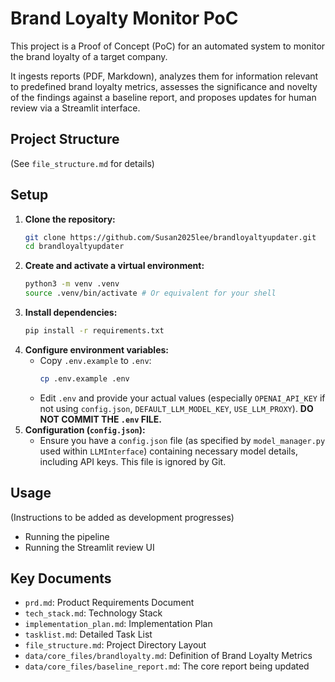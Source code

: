# Brand Loyalty Monitor PoC

This project is a Proof of Concept (PoC) for an automated system to monitor the brand loyalty of a target company.

It ingests reports (PDF, Markdown), analyzes them for information relevant to predefined brand loyalty metrics, assesses the significance and novelty of the findings against a baseline report, and proposes updates for human review via a Streamlit interface.

## Project Structure

(See `file_structure.md` for details)

## Setup

1.  **Clone the repository:**
    ```bash
    git clone https://github.com/Susan2025lee/brandloyaltyupdater.git
    cd brandloyaltyupdater
    ```
2.  **Create and activate a virtual environment:**
    ```bash
    python3 -m venv .venv
    source .venv/bin/activate # Or equivalent for your shell
    ```
3.  **Install dependencies:**
    ```bash
    pip install -r requirements.txt
    ```
4.  **Configure environment variables:**
    *   Copy `.env.example` to `.env`:
        ```bash
        cp .env.example .env
        ```
    *   Edit `.env` and provide your actual values (especially `OPENAI_API_KEY` if not using `config.json`, `DEFAULT_LLM_MODEL_KEY`, `USE_LLM_PROXY`). **DO NOT COMMIT THE `.env` FILE.**
5.  **Configuration (`config.json`):**
    *   Ensure you have a `config.json` file (as specified by `model_manager.py` used within `LLMInterface`) containing necessary model details, including API keys. This file is ignored by Git.

## Usage

(Instructions to be added as development progresses)

*   Running the pipeline
*   Running the Streamlit review UI

## Key Documents

*   `prd.md`: Product Requirements Document
*   `tech_stack.md`: Technology Stack
*   `implementation_plan.md`: Implementation Plan
*   `tasklist.md`: Detailed Task List
*   `file_structure.md`: Project Directory Layout
*   `data/core_files/brandloyalty.md`: Definition of Brand Loyalty Metrics
*   `data/core_files/baseline_report.md`: The core report being updated 